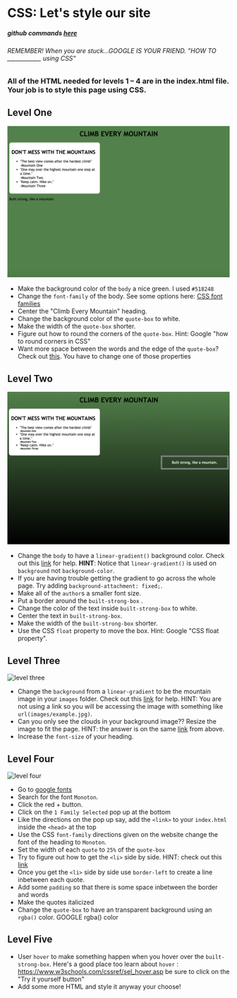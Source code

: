 # CSS: Let's style our site
##### github commands [here](https://github.com/codebug-tech/github-commands)
###### REMEMBER! When you are stuck...GOOGLE IS YOUR FRIEND. "HOW TO ____________ using CSS"
### All of the HTML needed for levels 1 – 4 are in the index.html file. Your job is to style this page using CSS.

## Level One
![level one](/images/level-1.png)
* Make the background color of the `body` a nice green. I used `#518248`
* Change the `font-family` of the body. See some options here: [CSS font families](https://www.w3schools.com/cssref/css_websafe_fonts.asp)
* Center the "Climb Every Mountain" heading.
* Change the background color of the `quote-box` to white.
* Make the width of the `quote-box` shorter.
* Figure out how to round the corners of the `quote-box`. Hint: Google "how to round corners in CSS"
* Want more space between the words and the edge of the `quote-box`? Check out [this](https://www.w3schools.com/css/css_boxmodel.asp). You have to change one of those properties


## Level Two
![level two](/images/level-2.png)
* Change the `body` to have a `linear-gradient()` background color. Check out this [link](https://www.w3schools.com/css/css3_gradients.asp) for help. **HINT**: Notice that `linear-gradient()` is used on `background` not `background-color`.
* If you are having trouble getting the gradient to go across the whole page. Try adding `background-attachment: fixed;`.
* Make all of the `author`s a smaller font size.
* Put a border around the `built-strong-box` .
* Change the color of the text inside `built-strong-box` to white.
* Center the text in `built-strong-box`.
* Make the width of the `built-strong-box` shorter.
* Use the CSS `float` property to move the box. Hint: Google "CSS float property".


## Level Three
![level three](/images/level-3.png)
* Change the `background` from a `linear-gradient` to be the mountain image in your `images` folder. Check out this [link](https://teamtreehouse.com/community/how-do-i-add-a-background-image-in-the-css-file) for help. HINT: You are not using a link so you will be accessing the image with something like `url(images/example.jpg)`.
* Can you only see the clouds in your background image?? Resize the image to fit the page. HINT: the answer is on the same [link](https://teamtreehouse.com/community/how-do-i-add-a-background-image-in-the-css-file) from above.
* Increase the `font-size` of your heading.

## Level Four
![level four](/images/level-4.png)
* Go to [google fonts](https://fonts.google.com/?utm_source=google&utm_medium=cpc&utm_campaign=1001467%20%7C%20Material.IO%20%7C%20Global%20%7C%20en%20%7C%20Hybrid%20%7C%20Text%20%7C%20BKWS&utm_term=%7Bkeyword%7D&gclid=Cj0KCQjwgb3OBRDNARIsAOyZbxDFzRNeAbqeZKb-lU-ICkiGG15qYxhSW_qbi73u_30XYS5BaMrNhmIaAuIzEALw_wcB)
* Search for the font `Monoton`.
* Click the red + button.
* Click on the `1 Family Selected` pop up at the bottom
* Like the directions on the pop up say, add the `<link>` to your `index.html` inside the `<head>` at the top
* Use the CSS `font-family` directions given on the website change the font of the heading to `Monoton`.
* Set the width of each `quote` to `25%` of the `quote-box`
* Try to figure out how to get the `<li>` side by side. HINT: check out this [link](https://stackoverflow.com/questions/9189810/css-display-inline-vs-inline-block)
* Once you get the `<li>` side by side use `border-left` to create a line inbetween each quote.
* Add some `padding` so that there is some space inbetween the border and words
* Make the quotes italicized
* Change the `quote-box` to have an transparent background using an `rgba()` color. GOOGLE rgba() color

## Level Five
* User `hover` to make something happen when you hover over the `built-strong-box`. Here's a good place too learn about `hover` : https://www.w3schools.com/cssref/sel_hover.asp be sure to click on the "Try it yourself button"
* Add some more HTML and style it anyway your choose!




